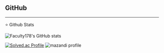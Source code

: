 
GitHub
---

***

:star: Github Stats

![Faculty178's GitHub stats](https://github-readme-stats.vercel.app/api?username=Faculty178&theme=react&show_icons=true)

[![Solved.ac Profile](http://mazassumnida.wtf/api/v2/generate_badge?boj=faculty1789)](https://solved.ac/Faculty1789) ![mazandi profile](http://mazandi.herokuapp.com/api?handle=faculty1789&theme=warm)


